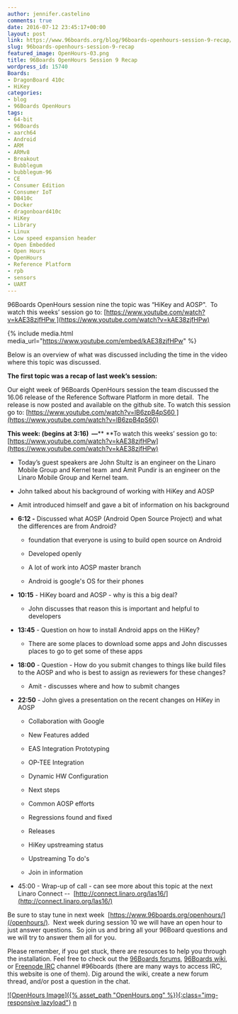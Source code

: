 ```yaml
---
author: jennifer.castelino
comments: true
date: 2016-07-12 23:45:17+00:00
layout: post
link: https://www.96boards.org/blog/96boards-openhours-session-9-recap/
slug: 96boards-openhours-session-9-recap
featured_image: OpenHours-03.png
title: 96Boards OpenHours Session 9 Recap
wordpress_id: 15740
Boards:
- DragonBoard 410c
- HiKey
categories:
- blog
- 96Boards OpenHours
tags:
- 64-bit
- 96Boards
- aarch64
- Android
- ARM
- ARMv8
- Breakout
- Bubblegum
- bubblegum-96
- CE
- Consumer Edition
- Consumer IoT
- DB410c
- Docker
- dragonboard410c
- HiKey
- Library
- Linux
- Low speed expansion header
- Open Embedded
- Open Hours
- OpenHours
- Reference Platform
- rpb
- sensors
- UART
---
```


96Boards OpenHours session nine the topic was “HiKey and AOSP".  To watch this weeks’ session go to: [https://www.youtube.com/watch?v=kAE38zjfHPw ](https://www.youtube.com/watch?v=kAE38zjfHPw)

{% include media.html media_url="https://www.youtube.com/embed/kAE38zjfHPw" %}

Below is an overview of what was discussed including the time in the video where this topic was discussed.

**The first topic was a recap of last week’s session:**

Our eight week of 96Boards OpenHours session the team discussed the 16.06 release of the Reference Software Platform in more detail.  The release is now posted and available on the github site. To watch this session go to: [https://www.youtube.com/watch?v=lB6zpB4pS60 ](https://www.youtube.com/watch?v=lB6zpB4pS60)

**This week: (begins at 3:16)  —**** **To watch this weeks’ session go to:  [https://www.youtube.com/watch?v=kAE38zjfHPw](https://www.youtube.com/watch?v=kAE38zjfHPw)




  * Today’s guest speakers are John Stultz is an engineer on the Linaro Mobile Group and Kernel team  and Amit Pundir is an engineer on the Linaro Mobile Group and Kernel team.


  * John talked about his background of working with HiKey and AOSP


  * Amit introduced himself and gave a bit of information on his background


  * **6:12 -** Discussed what AOSP (Android Open Source Project) and what the differences are from Android?


    * foundation that everyone is using to build open source on Android


    * Developed openly


    * A lot of work into AOSP master branch


    * Android is google's OS for their phones





  * **10:15** - HiKey board and AOSP - why is this a big deal?


    * John discusses that reason this is important and helpful to developers





  * **13:45** - Question on how to install Android apps on the HiKey?


    * There are some places to download some apps and John discusses places to go to get some of these apps





  * **18:00** - Question - How do you submit changes to things like build files to the AOSP and who is best to assign as reviewers for these changes?


    * Amit - discusses where and how to submit changes





  * **22:50** - John gives a presentation on the recent changes on HiKey in AOSP


    * Collaboration with Google


    * New Features added


    * EAS Integration Prototyping


    * OP-TEE Integration


    * Dynamic HW Configuration


    * Next steps


    * Common AOSP efforts


    * Regressions found and fixed


    * Releases


    * HiKey upstreaming status


    * Upstreaming To do's


    * Join in information





  * 45:00 - Wrap-up of call - can see more about this topic at the next Linaro Connect --  [http://connect.linaro.org/las16/](http://connect.linaro.org/las16/)


Be sure to stay tune in next week  [https://www.96boards.org/openhours/](/openhours/).  Next week during session 10 we will have an open hour to just answer questions.  So join us and bring all your 96Board questions and we will try to answer them all for you.

Please remember, if you get stuck, there are resources to help you through the installation. Feel free to check out the [96Boards forums](https://discuss.96boards.org/), [96Boards wiki](https://github.com/96boards/documentation/wiki), or [Freenode IRC](http://webchat.freenode.net/?channels=%2396boards) channel #96boards (there are many ways to access IRC, this website is one of them). Dig around the wiki, create a new forum thread, and/or post a question in the chat.

[![OpenHours Image]({% asset_path "OpenHours.png" %}){:class="img-responsive lazyload"}](/openhours/)
[n](/blog/installing-docker-aarch64-96boards-ce/)
